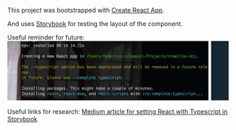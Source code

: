 This project was bootstrapped with [Create React App](https://github.com/facebook/create-react-app).

And uses [Storybook](https://storybook.js.org/) for testing the layout of the component.

Useful reminder for future:
![typescript setting from command line](/typescript-setting-react.png)

Useful links for research: [Medium article for setting React with Typescript in Storybook](https://medium.com/@dandobusiness/setting-up-a-react-typescript-storybook-project-5e4e9f540568)